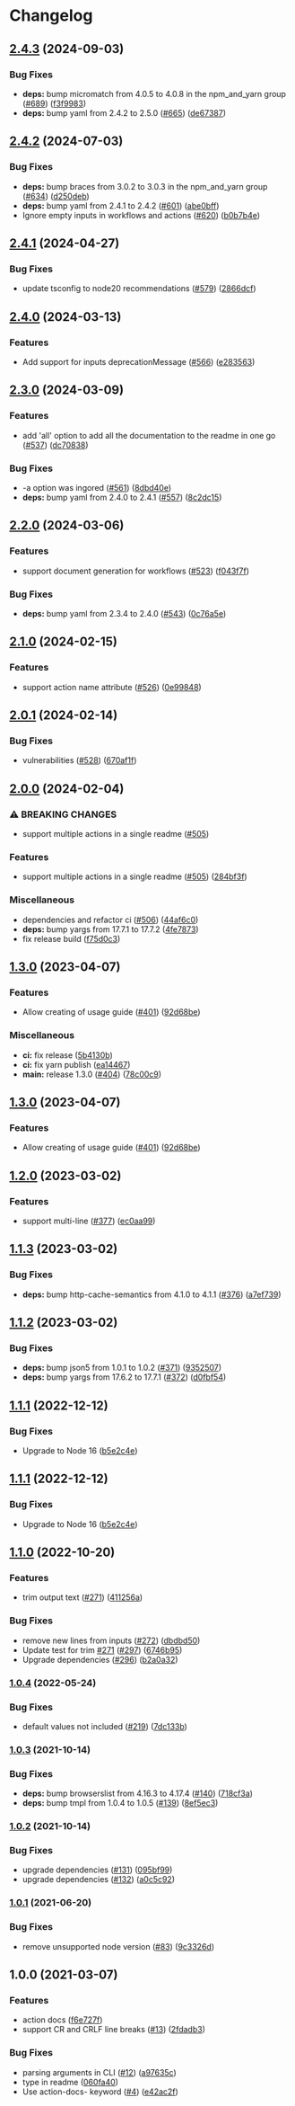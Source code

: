 # Changelog

## [2.4.3](https://github.com/npalm/action-docs/compare/v2.4.2...v2.4.3) (2024-09-03)


### Bug Fixes

* **deps:** bump micromatch from 4.0.5 to 4.0.8 in the npm_and_yarn group ([#689](https://github.com/npalm/action-docs/issues/689)) ([f3f9983](https://github.com/npalm/action-docs/commit/f3f9983a041d6e2b33584644cf3c0b47996afc27))
* **deps:** bump yaml from 2.4.2 to 2.5.0 ([#665](https://github.com/npalm/action-docs/issues/665)) ([de67387](https://github.com/npalm/action-docs/commit/de67387cc6a8fdb651e39bb1b8011406c55bac9a))

## [2.4.2](https://github.com/npalm/action-docs/compare/v2.4.1...v2.4.2) (2024-07-03)


### Bug Fixes

* **deps:** bump braces from 3.0.2 to 3.0.3 in the npm_and_yarn group ([#634](https://github.com/npalm/action-docs/issues/634)) ([d250deb](https://github.com/npalm/action-docs/commit/d250debd2fd5bb7ea5a36fe21f08c6b48fe8389b))
* **deps:** bump yaml from 2.4.1 to 2.4.2 ([#601](https://github.com/npalm/action-docs/issues/601)) ([abe0bff](https://github.com/npalm/action-docs/commit/abe0bff7b1f82754fbccd0ab636c9600a2c5a3d8))
* Ignore empty inputs in workflows and actions ([#620](https://github.com/npalm/action-docs/issues/620)) ([b0b7b4e](https://github.com/npalm/action-docs/commit/b0b7b4e73acbefc900e06f9cbb7854e4ea5dc68d))

## [2.4.1](https://github.com/npalm/action-docs/compare/v2.4.0...v2.4.1) (2024-04-27)


### Bug Fixes

* update tsconfig to node20 recommendations ([#579](https://github.com/npalm/action-docs/issues/579)) ([2866dcf](https://github.com/npalm/action-docs/commit/2866dcffa1a5fa41aa61633868632261dfc90a69))

## [2.4.0](https://github.com/npalm/action-docs/compare/v2.3.0...v2.4.0) (2024-03-13)


### Features

* Add support for inputs deprecationMessage ([#566](https://github.com/npalm/action-docs/issues/566)) ([e283563](https://github.com/npalm/action-docs/commit/e283563580e9f0cc0e71cd4205ef587e50845ef9))

## [2.3.0](https://github.com/npalm/action-docs/compare/v2.2.0...v2.3.0) (2024-03-09)


### Features

* add 'all' option to add all the documentation to the readme in one go ([#537](https://github.com/npalm/action-docs/issues/537)) ([dc70838](https://github.com/npalm/action-docs/commit/dc708388c4bf58c9c15c4135702a4a9f0eabc897))


### Bug Fixes

* -a option was ingored ([#561](https://github.com/npalm/action-docs/issues/561)) ([8dbd40e](https://github.com/npalm/action-docs/commit/8dbd40eb476605d90f9a0d94848015097c02198f))
* **deps:** bump yaml from 2.4.0 to 2.4.1 ([#557](https://github.com/npalm/action-docs/issues/557)) ([8c2dc15](https://github.com/npalm/action-docs/commit/8c2dc15d9f90772c93c66133ef5d4948705b3e56))

## [2.2.0](https://github.com/npalm/action-docs/compare/v2.1.0...v2.2.0) (2024-03-06)


### Features

* support document generation for workflows ([#523](https://github.com/npalm/action-docs/issues/523)) ([f043f7f](https://github.com/npalm/action-docs/commit/f043f7f0e017821cad293ebd71293127c462663b))


### Bug Fixes

* **deps:** bump yaml from 2.3.4 to 2.4.0 ([#543](https://github.com/npalm/action-docs/issues/543)) ([0c76a5e](https://github.com/npalm/action-docs/commit/0c76a5e8468fc82d71f3a70b2b277b5d366877e3))

## [2.1.0](https://github.com/npalm/action-docs/compare/v2.0.1...v2.1.0) (2024-02-15)


### Features

* support action name attribute ([#526](https://github.com/npalm/action-docs/issues/526)) ([0e99848](https://github.com/npalm/action-docs/commit/0e998480955270e4500b38e2f2aab426c955d258))

## [2.0.1](https://github.com/npalm/action-docs/compare/v2.0.0...v2.0.1) (2024-02-14)


### Bug Fixes

* vulnerabilities ([#528](https://github.com/npalm/action-docs/issues/528)) ([670af1f](https://github.com/npalm/action-docs/commit/670af1f38cd52507920bfeae0efa8d88f62616a2))

## [2.0.0](https://github.com/npalm/action-docs/compare/v1.3.0...v2.0.0) (2024-02-04)


### ⚠ BREAKING CHANGES

* support multiple actions in a single readme ([#505](https://github.com/npalm/action-docs/issues/505))

### Features

* support multiple actions in a single readme ([#505](https://github.com/npalm/action-docs/issues/505)) ([284bf3f](https://github.com/npalm/action-docs/commit/284bf3f977f4e1044368d57e7f16fad600b028b6))


### Miscellaneous

* dependencies and refactor ci ([#506](https://github.com/npalm/action-docs/issues/506)) ([44af6c0](https://github.com/npalm/action-docs/commit/44af6c0b2187140fc5e5c75c55c9168f789cc803))
* **deps:** bump yargs from 17.7.1 to 17.7.2 ([4fe7873](https://github.com/npalm/action-docs/commit/4fe7873b04979cbfd0fbf55a19eb69a8159511d2))
* fix release build ([f75d0c3](https://github.com/npalm/action-docs/commit/f75d0c30340c8ae7c6928a4871bf0c18c72e5390))

## [1.3.0](https://github.com/npalm/action-docs/compare/v1.3.0...v1.3.0) (2023-04-07)


### Features

* Allow creating of usage guide ([#401](https://github.com/npalm/action-docs/issues/401)) ([92d68be](https://github.com/npalm/action-docs/commit/92d68beb7d90f1191db7a623fb21102adbd473cf))


### Miscellaneous

* **ci:** fix release ([5b4130b](https://github.com/npalm/action-docs/commit/5b4130bbc2f77a91445d4f6ce9059bb2845f64bf))
* **ci:** fix yarn publish ([ea14467](https://github.com/npalm/action-docs/commit/ea14467ce8b0d7eda1a90a75cce436e79e9e88a2))
* **main:** release 1.3.0 ([#404](https://github.com/npalm/action-docs/issues/404)) ([78c00c9](https://github.com/npalm/action-docs/commit/78c00c986edc29c6156e16688a667aed83aa300d))

## [1.3.0](https://github.com/npalm/action-docs/compare/1.2.0...v1.3.0) (2023-04-07)


### Features

* Allow creating of usage guide ([#401](https://github.com/npalm/action-docs/issues/401)) ([92d68be](https://github.com/npalm/action-docs/commit/92d68beb7d90f1191db7a623fb21102adbd473cf))

## [1.2.0](https://github.com/npalm/action-docs/compare/1.1.3...1.2.0) (2023-03-02)


### Features

* support multi-line ([#377](https://github.com/npalm/action-docs/issues/377)) ([ec0aa99](https://github.com/npalm/action-docs/commit/ec0aa995f92fcbb97711cbbc3e9bc787b825be69))

## [1.1.3](https://github.com/npalm/action-docs/compare/1.1.2...1.1.3) (2023-03-02)


### Bug Fixes

* **deps:** bump http-cache-semantics from 4.1.0 to 4.1.1 ([#376](https://github.com/npalm/action-docs/issues/376)) ([a7ef739](https://github.com/npalm/action-docs/commit/a7ef739df207ef7390093ef72ddcc3165f7ffac0))

## [1.1.2](https://github.com/npalm/action-docs/compare/1.1.1...1.1.2) (2023-03-02)


### Bug Fixes

* **deps:** bump json5 from 1.0.1 to 1.0.2 ([#371](https://github.com/npalm/action-docs/issues/371)) ([9352507](https://github.com/npalm/action-docs/commit/9352507c7e04005e644c3f97fda9261db63ba17b))
* **deps:** bump yargs from 17.6.2 to 17.7.1 ([#372](https://github.com/npalm/action-docs/issues/372)) ([d0fbf54](https://github.com/npalm/action-docs/commit/d0fbf54cf77d00c296704ff4b03e06187a4d16a4))

## [1.1.1](https://github.com/npalm/action-docs/compare/1.1.0...1.1.1) (2022-12-12)


### Bug Fixes

* Upgrade to Node 16 ([b5e2c4e](https://github.com/npalm/action-docs/commit/b5e2c4e20ea1c460500c047d36eaac9a2855a0e8))

## [1.1.1](https://github.com/npalm/action-docs/compare/1.1.0...1.1.1) (2022-12-12)


### Bug Fixes

* Upgrade to Node 16 ([b5e2c4e](https://github.com/npalm/action-docs/commit/b5e2c4e20ea1c460500c047d36eaac9a2855a0e8))

## [1.1.0](https://github.com/npalm/action-docs/compare/1.0.4...1.1.0) (2022-10-20)


### Features

* trim output text ([#271](https://github.com/npalm/action-docs/issues/271)) ([411256a](https://github.com/npalm/action-docs/commit/411256ac3a08096aef37293316bb4171c1321526))


### Bug Fixes

* remove new lines from inputs ([#272](https://github.com/npalm/action-docs/issues/272)) ([dbdbd50](https://github.com/npalm/action-docs/commit/dbdbd50f1377f57bd6cd7878381e5260c6c8edeb))
* Update test for trim [#271](https://github.com/npalm/action-docs/issues/271) ([#297](https://github.com/npalm/action-docs/issues/297)) ([6746b95](https://github.com/npalm/action-docs/commit/6746b951bc0851a277b0854ada8d13f67510b184))
* Upgrade dependencies ([#296](https://github.com/npalm/action-docs/issues/296)) ([b2a0a32](https://github.com/npalm/action-docs/commit/b2a0a324b4adba7b2aa4b9fee1480c8c55b8e1db))

### [1.0.4](https://github.com/npalm/action-docs/compare/1.0.3...1.0.4) (2022-05-24)


### Bug Fixes

* default values not included ([#219](https://github.com/npalm/action-docs/issues/219)) ([7dc133b](https://github.com/npalm/action-docs/commit/7dc133b903811795d1441b4828d7e11d4e71aea9))

### [1.0.3](https://github.com/npalm/action-docs/compare/1.0.2...1.0.3) (2021-10-14)


### Bug Fixes

* **deps:** bump browserslist from 4.16.3 to 4.17.4 ([#140](https://github.com/npalm/action-docs/issues/140)) ([718cf3a](https://github.com/npalm/action-docs/commit/718cf3a264d1983f59146eca55428abc19eee520))
* **deps:** bump tmpl from 1.0.4 to 1.0.5 ([#139](https://github.com/npalm/action-docs/issues/139)) ([8ef5ec3](https://github.com/npalm/action-docs/commit/8ef5ec36f62bd77b7d20a5ccb34729ef2f0910b2))

### [1.0.2](https://github.com/npalm/action-docs/compare/1.0.1...1.0.2) (2021-10-14)


### Bug Fixes

* upgrade dependencies ([#131](https://github.com/npalm/action-docs/issues/131)) ([095bf99](https://github.com/npalm/action-docs/commit/095bf99ac54124db80a6373768252ee92e02989f))
* upgrade dependencies ([#132](https://github.com/npalm/action-docs/issues/132)) ([a0c5c92](https://github.com/npalm/action-docs/commit/a0c5c92aa4fd188d8319617eb5a31fe2f5da60ae))

### [1.0.1](https://github.com/npalm/action-docs/compare/1.0.0...1.0.1) (2021-06-20)


### Bug Fixes

* remove unsupported node version ([#83](https://github.com/npalm/action-docs/issues/83)) ([9c3326d](https://github.com/npalm/action-docs/commit/9c3326d7ad744319fad0ac5c2783a66abf1bedee))

## 1.0.0 (2021-03-07)


### Features

* action docs ([f6e727f](https://github.com/npalm/action-docs/commit/f6e727ff1083c7cc96fab0de12473dda2e338828))
* support CR and CRLF line breaks ([#13](https://github.com/npalm/action-docs/issues/13)) ([2fdadb3](https://github.com/npalm/action-docs/commit/2fdadb321b6fa82d2c63df4f47f2cb2c9d89e81d))


### Bug Fixes

* parsing arguments in CLI ([#12](https://github.com/npalm/action-docs/issues/12)) ([a97635c](https://github.com/npalm/action-docs/commit/a97635c9a7efc76a64d25d3ff27ed48cc3629c4a))
* type in readme ([060fa40](https://github.com/npalm/action-docs/commit/060fa40f2f5a97e34aefa5b1d86ebfb395a4dd28))
* Use action-docs- keyword ([#4](https://github.com/npalm/action-docs/issues/4)) ([e42ac2f](https://github.com/npalm/action-docs/commit/e42ac2fd1c2cc23d8c47c705a73b69cade4caf38))

